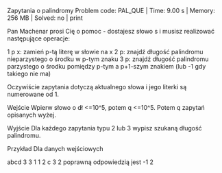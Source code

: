 Zapytania o palindromy
Problem code: PAL_QUE | Time: 9.00 s | Memory: 256 MB | Solved: no | print

Pan Machenar prosi Cię o pomoc - dostajesz słowo s i musisz realizować następujące operacje:

1 p x: zamień p-tą literę w słowie na x
2 p: znajdź długość palindromu nieparzystego o środku w p-tym znaku
3 p: znajdź długość palindromu parzystego o środku pomiędzy p-tym a p+1-szym znakiem (lub -1 gdy takiego nie ma)

Oczywiście zapytania dotyczą aktualnego słowa i jego literki są numerowane od 1.

Wejście
Wpierw słowo o dł <=10^5, potem q <=10^5. Potem q zapytań opisanych wyżej.

Wyjście
Dla każdego zapytania typu 2 lub 3 wypisz szukaną długość palindromu.

Przykład
Dla danych wejściowych

abcd 3
3 1
1 2 c
3 2
poprawną odpowiedzią jest
-1
2
